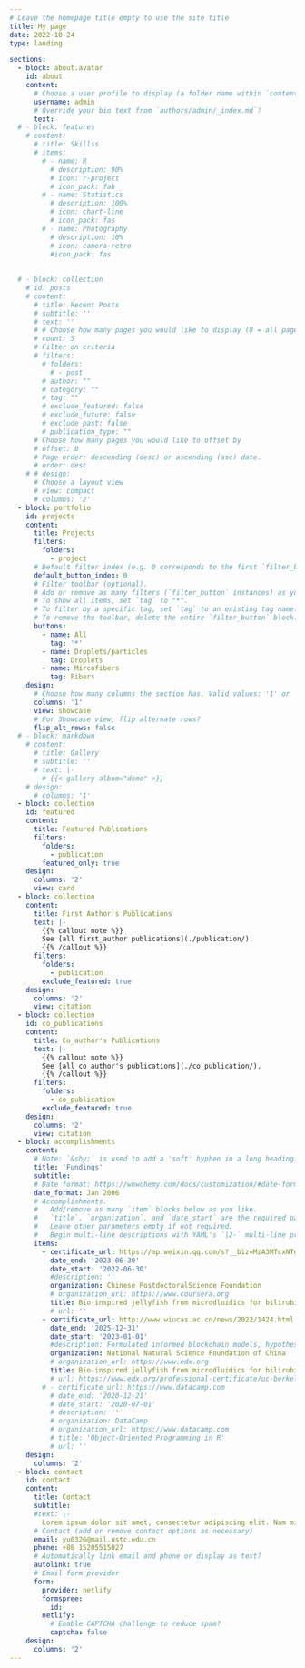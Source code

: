 ```yaml
---
# Leave the homepage title empty to use the site title
title: My page
date: 2022-10-24
type: landing

sections:
  - block: about.avatar
    id: about
    content:
      # Choose a user profile to display (a folder name within `content/authors/`)
      username: admin
      # Override your bio text from `authors/admin/_index.md`?
      text:
  # - block: features
    # content:
      # title: Skillss
      # items:
        # - name: R
          # description: 90%
          # icon: r-project
          # icon_pack: fab
        # - name: Statistics
          # description: 100%
          # icon: chart-line
          # icon_pack: fas
        # - name: Photography
          # description: 10%
          # icon: camera-retro
          #icon_pack: fas
  
  
  # - block: collection
    # id: posts
    # content:
      # title: Recent Posts
      # subtitle: ''
      # text: ''
      # # Choose how many pages you would like to display (0 = all pages)
      # count: 5
      # Filter on criteria
      # filters:
        # folders:
          # - post
        # author: ""
        # category: ""
        # tag: ""
        # exclude_featured: false
        # exclude_future: false
        # exclude_past: false
        # publication_type: ""
      # Choose how many pages you would like to offset by
      # offset: 0
      # Page order: descending (desc) or ascending (asc) date.
      # order: desc
    # # design:
      # Choose a layout view
      # view: compact
      # columns: '2'
  - block: portfolio
    id: projects
    content:
      title: Projects
      filters:
        folders:
          - project
      # Default filter index (e.g. 0 corresponds to the first `filter_button` instance below).
      default_button_index: 0
      # Filter toolbar (optional).
      # Add or remove as many filters (`filter_button` instances) as you like.
      # To show all items, set `tag` to "*".
      # To filter by a specific tag, set `tag` to an existing tag name.
      # To remove the toolbar, delete the entire `filter_button` block.
      buttons:
        - name: All
          tag: '*'
        - name: Droplets/particles
          tag: Droplets
        - name: Mircofibers
          tag: Fibers
    design:
      # Choose how many columns the section has. Valid values: '1' or '2'.
      columns: '1'
      view: showcase
      # For Showcase view, flip alternate rows?
      flip_alt_rows: false
  # - block: markdown
    # content:
      # title: Gallery
      # subtitle: ''
      # text: |-
        # {{< gallery album="demo" >}}
    # design:
      # columns: '1'
  - block: collection
    id: featured
    content:
      title: Featured Publications
      filters:
        folders:
          - publication
        featured_only: true
    design:
      columns: '2'
      view: card
  - block: collection
    content:
      title: First Author's Publications
      text: |-
        {{% callout note %}}
        See [all first_author publications](./publication/).
        {{% /callout %}}
      filters:
        folders:
          - publication
        exclude_featured: true
    design:
      columns: '2'
      view: citation
  - block: collection
    id: co_publications
    content:
      title: Co_author's Publications
      text: |-
        {{% callout note %}}
        See [all co_author's publications](./co_publication/).
        {{% /callout %}}
      filters:
        folders:
          - co_publication
        exclude_featured: true
    design:
      columns: '2'
      view: citation
  - block: accomplishments
    content:
      # Note: `&shy;` is used to add a 'soft' hyphen in a long heading.
      title: 'Fundings'
      subtitle:
      # Date format: https://wowchemy.com/docs/customization/#date-format
      date_format: Jan 2006
      # Accomplishments.
      #   Add/remove as many `item` blocks below as you like.
      #   `title`, `organization`, and `date_start` are the required parameters.
      #   Leave other parameters empty if not required.
      #   Begin multi-line descriptions with YAML's `|2-` multi-line prefix.
      items:
        - certificate_url: https://mp.weixin.qq.com/s?__biz=MzA3MTcxNTgwMw==&mid=2650960896&idx=2&sn=6bb97682f2d9deebf6306a4cbd11f230&chksm=84df8ab4b3a803a24eb4280bfadcaef376418fed3c7176c864eaea7d3b14e7b563b00414df8e&scene=27
          date_end: '2023-06-30'
          date_start: '2022-06-30'
          #description: ''
          organization: Chinese PostdoctoralScience Foundation
          # organization_url: https://www.coursera.org
          title: Bio-inspired jellyfish from microdluidics for bilirubin adsorption
          # url: ''
        - certificate_url: http://www.wiucas.ac.cn/news/2022/1424.html
          date_end: '2025-12-31'
          date_start: '2023-01-01'
          #description: Formulated informed blockchain models, hypotheses, and use cases.
          organization: National Natural Science Foundation of China
          # organization_url: https://www.edx.org
          title: Bio-inspired jellyfish from microdluidics for bilirubin adsorption water decontanination
          # url: https://www.edx.org/professional-certificate/uc-berkeleyx-blockchain-fundamentals
        # - certificate_url: https://www.datacamp.com
          # date_end: '2020-12-21'
          # date_start: '2020-07-01'
          # description: ''
          # organization: DataCamp
          # organization_url: https://www.datacamp.com
          # title: 'Object-Oriented Programming in R'
          # url: ''
    design:
      columns: '2'
  - block: contact
    id: contact
    content:
      title: Contact
      subtitle:
      #text: |-
        Lorem ipsum dolor sit amet, consectetur adipiscing elit. Nam mi diam, venenatis ut magna et, vehicula efficitur enim.
      # Contact (add or remove contact options as necessary)
      email: yu0326@mail.ustc.edu.cn
      phone: +86 15205515027
      # Automatically link email and phone or display as text?
      autolink: true
      # Email form provider
      form:
        provider: netlify
        formspree:
          id:
        netlify:
          # Enable CAPTCHA challenge to reduce spam?
          captcha: false
    design:
      columns: '2'
---
```

